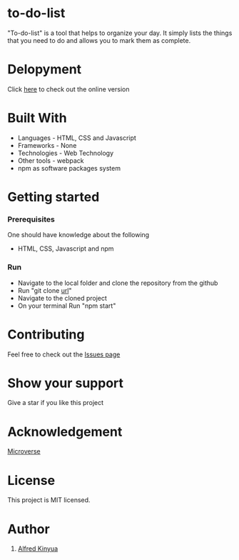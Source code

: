 # to-do-list
 "To-do-list" is a tool that helps to organize your day. It simply lists the things that you need to do and allows you to mark them as complete.
 
 # Delopyment
 Click [here](https://alfred-kinyua.github.io/to-do-list-project-/) to check out the online version

 # Built With
- Languages - HTML, CSS and Javascript
- Frameworks - None
- Technologies - Web Technology
- Other tools - webpack
- npm as software packages system
# Getting started
### Prerequisites
One should have knowledge about the following
- HTML, CSS, Javascript and npm

### Run
- Navigate to the local folder and clone the repository from the github 
- Run "git clone [url](git@github.com:Alfred-KInyua/to-do-list-project-.git)"
- Navigate to the cloned project
- On your terminal Run "npm start"

# Contributing
Feel free to check out the [Issues page](https://github.com/Alfred-KInyua/to-do-list-project-/issues)

# Show your support
Give a star if you like this project

# Acknowledgement
 [Microverse](https://www.microverse.org/?grsf=i6yi2m)
 
# License
This project is MIT licensed.

# Author
1. [Alfred Kinyua](https://github.com/Alfred-KInyua)
